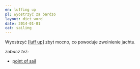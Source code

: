 ```yaml
---
en: luffing up
pl: wyostrzyć za bardzo
layout: dict_word
date: 2014-01-01
cat: sailing
---
```


Wyostrzyć [[luff up](/dict/l/luff-up.html)] zbyt mocno, co powoduje zwolnienie jachtu.

*zobacz też:*

* [point of sail](/dict/p/point-of-sail.html)